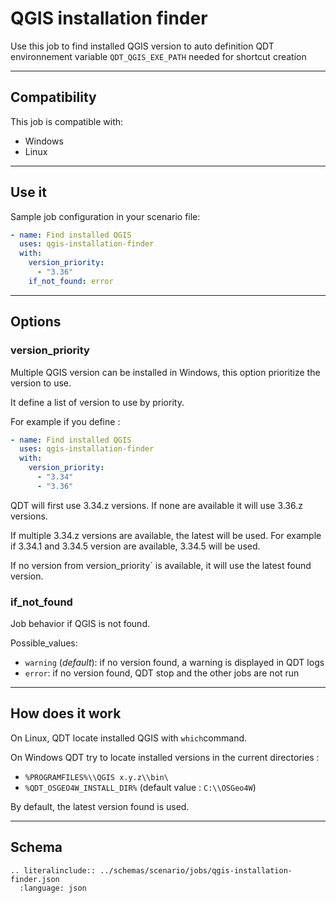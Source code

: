 # QGIS installation finder

Use this job to find installed QGIS version to auto definition QDT environnement variable `QDT_QGIS_EXE_PATH` needed for shortcut creation

----

## Compatibility

This job is compatible with:

- Windows
- Linux

----

## Use it

Sample job configuration in your scenario file:

```yaml
- name: Find installed QGIS
  uses: qgis-installation-finder
  with:
    version_priority:
      - "3.36"
    if_not_found: error
```

----

## Options

### version_priority

Multiple QGIS version can be installed in Windows, this option prioritize the version to use.

It define a list of version to use by priority.

For example if you define :

```yaml
- name: Find installed QGIS
  uses: qgis-installation-finder
  with:
    version_priority:
      - "3.34"
      - "3.36"
```

QDT will first use 3.34.z versions. If none are available it will use 3.36.z versions.

If multiple 3.34.z versions are available, the latest will be used. For example if 3.34.1 and 3.34.5 version are available, 3.34.5 will be used.

If no version from version_priority` is available, it will use the latest found version.

### if_not_found

Job behavior if QGIS is not found.

Possible_values:

- `warning` (_default_): if no version found, a warning is displayed in QDT logs
- `error`: if no version found, QDT stop and the other jobs are not run

----

## How does it work

On Linux, QDT locate installed QGIS with `which`command.

On Windows QDT try to locate installed versions in the current directories :

- `%PROGRAMFILES%\\QGIS x.y.z\\bin\`
- `%QDT_OSGEO4W_INSTALL_DIR%` (default value : `C:\\OSGeo4W`)

By default, the latest version found is used.

----

## Schema

```{eval-rst}
.. literalinclude:: ../schemas/scenario/jobs/qgis-installation-finder.json
  :language: json
```
